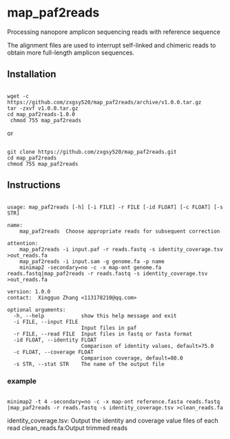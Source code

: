 # map_paf2reads
Processing nanopore amplicon sequencing reads with reference sequence

The alignment files are used to interrupt self-linked and chimeric reads to obtain more full-length amplicon sequences.
## Installation
<pre><code>
wget -c https://github.com/zxgsy520/map_paf2reads/archive/v1.0.0.tar.gz
tar -zxvf v1.0.0.tar.gz
cd map_paf2reads-1.0.0
 chmod 755 map_paf2reads
</code></pre>
or
<pre><code>
git clone https://github.com/zxgsy520/map_paf2reads.git
cd map_paf2reads
chmod 755 map_paf2reads
</code></pre>
## Instructions
<pre><code>
usage: map_paf2reads [-h] [-i FILE] -r FILE [-id FLOAT] [-c FLOAT] [-s STR]

name:
    map_paf2reads  Choose appropriate reads for subsequent correction

attention:
    map_paf2reads -i input.paf -r reads.fastq -s identity_coverage.tsv >out_reads.fa
    map_paf2reads -i input.sam -g genome.fa -p name
    minimap2 -secondary=no -c -x map-ont genome.fa reads.fastq|map_paf2reads -r reads.fastq -s identity_coverage.tsv >out_reads.fa

version: 1.0.0
contact:  Xingguo Zhang <113178210@qq.com>        

optional arguments:
  -h, --help            show this help message and exit
  -i FILE, --input FILE
                        Input files in paf
  -r FILE, --read FILE  Input files in fastq or fasta format
  -id FLOAT, --identity FLOAT
                        Comparison of identity values, default=75.0
  -c FLOAT, --coverage FLOAT
                        Comparison coverage, default=80.0
  -s STR, --stat STR    The name of the output file
</code></pre>
### example
<pre><code>
minimap2 -t 4 -secondary=no -c -x map-ont reference.fasta reads.fastq |map_paf2reads -r reads.fastq -s identity_coverage.tsv >clean_reads.fa
</code></pre>
identity_coverage.tsv: Output the identity and coverage value files of each read
clean_reads.fa:Output trimmed reads
